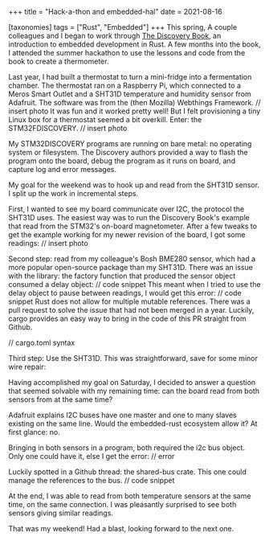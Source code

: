 +++
title = "Hack-a-thon and embedded-hal"
date = 2021-08-16

[taxonomies]
tags = ["Rust", "Embedded"]
+++
This spring, A couple colleagues and I began to work through [The Discovery Book](https://docs.rust-embedded.org/discovery/), an introduction to embedded development in Rust. A few months into the book, I attended the summer hackathon to use the lessons and code from the book to create a thermometer.

Last year, I had built a thermostat to turn a mini-fridge into a fermentation chamber. The thermostat ran on a Raspberry Pi, which connected to a Meros Smart Outlet and a SHT31D temperature and humidity sensor from Adafruit. The software was from the (then Mozilla) Webthings Framework. 
// insert photo
It was fun and it worked pretty well! But I felt provisioning a tiny Linux box for a thermostat seemed a bit overkill. Enter: the STM32FDISCOVERY.
// insert photo

My STM32DISCOVERY programs are running on bare metal: no operating system or filesystem. The Discovery authors provided a way to flash the program onto the board, debug the program as it runs on board, and capture log and error messages.

My goal for the weekend was to hook up and read from the SHT31D sensor. I split up the work in incremental steps.

First, I wanted to see my board communicate over I2C, the protocol the SHT31D uses. The easiest way was to run the Discovery Book's example that read from the STM32's on-board magnetometer. After a few tweaks to get the example working for my newer revision of the board, I got some readings:
// insert photo

Second step: read from my colleague's Bosh BME280 sensor, which had a more popular open-source package than my SHT31D. There was an issue with the library: the factory function that produced the sensor object consumed a delay object:
// code snippet
This meant when I tried to use the delay object to pause between readings, I would get this error:
// code snippet
Rust does not allow for multiple mutable references. There was a pull request to solve the issue that had not been merged in a year. Luckily, cargo provides an easy way to bring in the code of this PR straight from Github.
 
// cargo.toml syntax

Third step: Use the SHT31D. This was straightforward, save for some minor wire repair:

Having accomplished my goal on Saturday, I decided to answer a question that seemed solvable with my remaining time: can the board read from both sensors from at the same time?

Adafruit explains I2C buses have one master and one to many slaves existing on the same line.  Would the embedded-rust ecosystem allow it? At first glance: no. 

Bringing in both sensors in a program, both required the i2c bus object. Only one could have it, else I get the error: 
// error

Luckily spotted in a Github thread: the shared-bus crate. This one could manage the references to the bus.
// code snippet

At the end, I was able to read from both temperature sensors at the same time, on the same connection. I was pleasantly surprised to see both sensors giving similar readings.

That was my weekend! Had a blast, looking forward to the next one.



